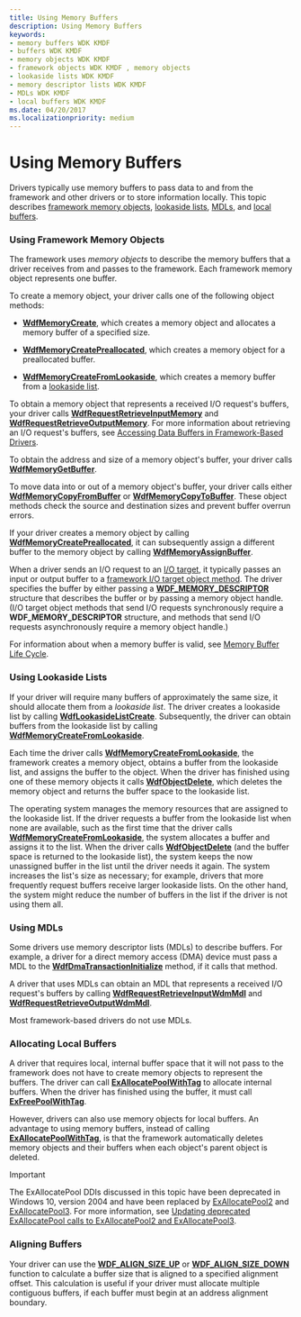 ```yaml
---
title: Using Memory Buffers
description: Using Memory Buffers
keywords:
- memory buffers WDK KMDF
- buffers WDK KMDF
- memory objects WDK KMDF
- framework objects WDK KMDF , memory objects
- lookaside lists WDK KMDF
- memory descriptor lists WDK KMDF
- MDLs WDK KMDF
- local buffers WDK KMDF
ms.date: 04/20/2017
ms.localizationpriority: medium
---
```


# Using Memory Buffers





Drivers typically use memory buffers to pass data to and from the framework and other drivers or to store information locally. This topic describes [framework memory objects](#using-framework-memory-objects), [lookaside lists](#using-lookaside-lists), [MDLs](#using-mdls), and [local buffers](#allocating-local-buffers).

### <a href="" id="using-framework-memory-objects"></a> Using Framework Memory Objects

The framework uses *memory objects* to describe the memory buffers that a driver receives from and passes to the framework. Each framework memory object represents one buffer.

To create a memory object, your driver calls one of the following object methods:

-   [**WdfMemoryCreate**](/windows-hardware/drivers/ddi/wdfmemory/nf-wdfmemory-wdfmemorycreate), which creates a memory object and allocates a memory buffer of a specified size.

-   [**WdfMemoryCreatePreallocated**](/windows-hardware/drivers/ddi/wdfmemory/nf-wdfmemory-wdfmemorycreatepreallocated), which creates a memory object for a preallocated buffer.

-   [**WdfMemoryCreateFromLookaside**](/windows-hardware/drivers/ddi/wdfmemory/nf-wdfmemory-wdfmemorycreatefromlookaside), which creates a memory buffer from a [lookaside list](#using-lookaside-lists).

To obtain a memory object that represents a received I/O request's buffers, your driver calls [**WdfRequestRetrieveInputMemory**](/windows-hardware/drivers/ddi/wdfrequest/nf-wdfrequest-wdfrequestretrieveinputmemory) and [**WdfRequestRetrieveOutputMemory**](/windows-hardware/drivers/ddi/wdfrequest/nf-wdfrequest-wdfrequestretrieveoutputmemory). For more information about retrieving an I/O request's buffers, see [Accessing Data Buffers in Framework-Based Drivers](./accessing-data-buffers-in-wdf-drivers.md).

To obtain the address and size of a memory object's buffer, your driver calls [**WdfMemoryGetBuffer**](/windows-hardware/drivers/ddi/wdfmemory/nf-wdfmemory-wdfmemorygetbuffer).

To move data into or out of a memory object's buffer, your driver calls either [**WdfMemoryCopyFromBuffer**](/windows-hardware/drivers/ddi/wdfmemory/nf-wdfmemory-wdfmemorycopyfrombuffer) or [**WdfMemoryCopyToBuffer**](/windows-hardware/drivers/ddi/wdfmemory/nf-wdfmemory-wdfmemorycopytobuffer). These object methods check the source and destination sizes and prevent buffer overrun errors.

If your driver creates a memory object by calling [**WdfMemoryCreatePreallocated**](/windows-hardware/drivers/ddi/wdfmemory/nf-wdfmemory-wdfmemorycreatepreallocated), it can subsequently assign a different buffer to the memory object by calling [**WdfMemoryAssignBuffer**](/windows-hardware/drivers/ddi/wdfmemory/nf-wdfmemory-wdfmemoryassignbuffer).

When a driver sends an I/O request to an [I/O target](using-i-o-targets.md), it typically passes an input or output buffer to a [framework I/O target object method](/windows-hardware/drivers/ddi/wdfiotarget/). The driver specifies the buffer by either passing a [**WDF\_MEMORY\_DESCRIPTOR**](/windows-hardware/drivers/ddi/wdfmemory/ns-wdfmemory-_wdf_memory_descriptor) structure that describes the buffer or by passing a memory object handle. (I/O target object methods that send I/O requests synchronously require a **WDF\_MEMORY\_DESCRIPTOR** structure, and methods that send I/O requests asynchronously require a memory object handle.)

For information about when a memory buffer is valid, see [Memory Buffer Life Cycle](memory-buffer-life-cycle.md).

### <a href="" id="using-lookaside-lists"></a> Using Lookaside Lists

If your driver will require many buffers of approximately the same size, it should allocate them from a *lookaside list*. The driver creates a lookaside list by calling [**WdfLookasideListCreate**](/windows-hardware/drivers/ddi/wdfmemory/nf-wdfmemory-wdflookasidelistcreate). Subsequently, the driver can obtain buffers from the lookaside list by calling [**WdfMemoryCreateFromLookaside**](/windows-hardware/drivers/ddi/wdfmemory/nf-wdfmemory-wdfmemorycreatefromlookaside).

Each time the driver calls [**WdfMemoryCreateFromLookaside**](/windows-hardware/drivers/ddi/wdfmemory/nf-wdfmemory-wdfmemorycreatefromlookaside), the framework creates a memory object, obtains a buffer from the lookaside list, and assigns the buffer to the object. When the driver has finished using one of these memory objects it calls [**WdfObjectDelete**](/windows-hardware/drivers/ddi/wdfobject/nf-wdfobject-wdfobjectdelete), which deletes the memory object and returns the buffer space to the lookaside list.

The operating system manages the memory resources that are assigned to the lookaside list. If the driver requests a buffer from the lookaside list when none are available, such as the first time that the driver calls [**WdfMemoryCreateFromLookaside**](/windows-hardware/drivers/ddi/wdfmemory/nf-wdfmemory-wdfmemorycreatefromlookaside), the system allocates a buffer and assigns it to the list. When the driver calls [**WdfObjectDelete**](/windows-hardware/drivers/ddi/wdfobject/nf-wdfobject-wdfobjectdelete) (and the buffer space is returned to the lookaside list), the system keeps the now unassigned buffer in the list until the driver needs it again. The system increases the list's size as necessary; for example, drivers that more frequently request buffers receive larger lookaside lists. On the other hand, the system might reduce the number of buffers in the list if the driver is not using them all.

### <a href="" id="using-mdls"></a> Using MDLs

Some drivers use memory descriptor lists (MDLs) to describe buffers. For example, a driver for a direct memory access (DMA) device must pass a MDL to the [**WdfDmaTransactionInitialize**](/windows-hardware/drivers/ddi/wdfdmatransaction/nf-wdfdmatransaction-wdfdmatransactioninitialize) method, if it calls that method.

A driver that uses MDLs can obtain an MDL that represents a received I/O request's buffers by calling [**WdfRequestRetrieveInputWdmMdl**](/windows-hardware/drivers/ddi/wdfrequest/nf-wdfrequest-wdfrequestretrieveinputwdmmdl) and [**WdfRequestRetrieveOutputWdmMdl**](/windows-hardware/drivers/ddi/wdfrequest/nf-wdfrequest-wdfrequestretrieveoutputwdmmdl).

Most framework-based drivers do not use MDLs.

### <a href="" id="allocating-local-buffers"></a> Allocating Local Buffers

A driver that requires local, internal buffer space that it will not pass to the framework does not have to create memory objects to represent the buffers. The driver can call [**ExAllocatePoolWithTag**](/windows-hardware/drivers/ddi/wdm/nf-wdm-exallocatepoolwithtag) to allocate internal buffers. When the driver has finished using the buffer, it must call [**ExFreePoolWithTag**](/windows-hardware/drivers/ddi/wdm/nf-wdm-exfreepoolwithtag).

However, drivers can also use memory objects for local buffers. An advantage to using memory buffers, instead of calling [**ExAllocatePoolWithTag**](/windows-hardware/drivers/ddi/wdm/nf-wdm-exallocatepoolwithtag), is that the framework automatically deletes memory objects and their buffers when each object's parent object is deleted.

>[!IMPORTANT]
> The ExAllocatePool DDIs discussed in this topic have been deprecated in Windows 10, version 2004 and have been replaced by [ExAllocatePool2](/windows-hardware/drivers/ddi/wdm/nf-wdm-exallocatepool2) and [ExAllocatePool3](/windows-hardware/drivers/ddi/wdm/nf-wdm-exallocatepool3). For more information, see [Updating deprecated ExAllocatePool calls to ExAllocatePool2 and ExAllocatePool3](../kernel/updating-deprecated-exallocatepool-calls.md).

### Aligning Buffers

Your driver can use the [**WDF\_ALIGN\_SIZE\_UP**](/windows-hardware/drivers/ddi/wdfcore/nf-wdfcore-wdf_align_size_up) or [**WDF\_ALIGN\_SIZE\_DOWN**](/windows-hardware/drivers/ddi/wdfcore/nf-wdfcore-wdf_align_size_down) function to calculate a buffer size that is aligned to a specified alignment offset. This calculation is useful if your driver must allocate multiple contiguous buffers, if each buffer must begin at an address alignment boundary.

